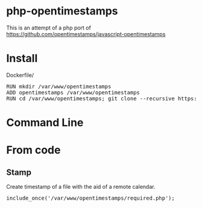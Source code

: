 # php-opentimestamps
This is an attempt of a php port of https://github.com/opentimestamps/javascript-opentimestamps

# Install
Dockerfile/
<pre>
RUN mkdir /var/www/opentimestamps
ADD opentimestamps /var/www/opentimestamps
RUN cd /var/www/opentimestamps; git clone --recursive https://github.com/insidenothing/php-opentimestamps.git
</pre>

# Command Line

# From code
## Stamp
Create timestamp of a file with the aid of a remote calendar.
<pre>
include_once('/var/www/opentimestamps/required.php');



</pre>
